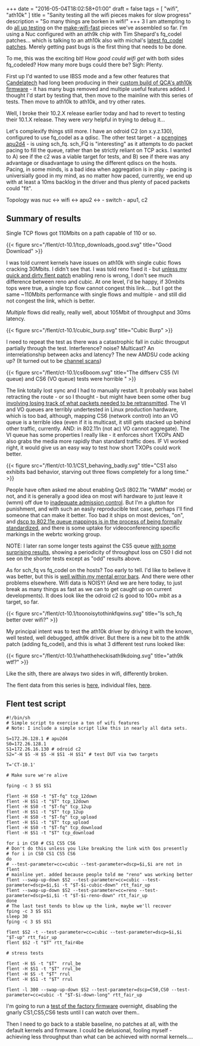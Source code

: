 +++
date = "2016-05-04T18:02:58+01:00"
draft = false
tags = [ "wifi", "ath10k" ]
title = "Sanity testing all the wifi pieces makes for slow progress"
description = "So many things are borken in wifi!"
+++
3
I am attempting to do [all up testing](/post/all_up_testing) on the
[make-wifi-fast](/tags/wifi) pieces we've assembled so far. I'm using a
Nuc configured with an ath9k chip with Tim Shepard's fq_codel patches...
which is talking to an ath10k also with michal's [latest fq_codel patches](/tags/ath10k). Merely getting past bugs is the first thing that needs to be done.

To me, this was the exciting bit! How *good could wifi get* with both
sides fq_codeled? How many more bugs could there be? Sigh: Plenty.

First up I'd wanted to use IBSS mode and a few other features that [Candelatech](http://www.candelatech.com/) had long been producing in their [custom build of QCA's ath10k firmware](http://www.candelatech.com/ath10k.php) - it has many bugs removed and multiple useful features added. I thought I'd start by testing that, then move to the mainline with this series of tests. Then move to ath10k to ath10k, and try other rates.

Well, I broke their 10.2.X release earlier today and had to revert to testing their 10.1.X release. They were *very* helpful in trying to debug it...

Let's complexify things still more. I have an odroid C2 (on x.y.z.130),
configured to use fq_codel as a qdisc. The other test target - a
[pcengines apu2d4](http://www.pcengines.ch/apu2c4.htm) - is using
sch_fq. sch_FQ is "interesting" as it attempts to do packet pacing to
fill the queue, rather than be strictly reliant on TCP acks. I wanted to
A) see if the c2 was a viable target for tests, and B) see if there was
any advantage or disadvantage to using the different qdiscs on the
hosts. Pacing, in some minds, is a bad idea when aggregation is in
play - pacing is universially good in my mind, as no matter how paced,
currently, we end up with at least a 10ms backlog in the driver and thus
plenty of paced packets could "fit".

Topology was nuc <-> wifi <-> apu2 <-> - switch - apu1, c2

## Summary of results

Single TCP flows got 110Mbits on a path capable of 110 or so.

{{< figure src="/flent/ct-10.1/tcp_downloads_good.svg" title="Good Download" >}}

I was told current kernels have issues on ath10k with single cubic flows
cracking 30Mbits. I didn't see that. I was told reno fixed it - but
[unless my quick and dirty flent patch](/flent/) enabling reno is wrong,
I don't see much difference between reno and cubic. At one level, I'd be
happy, if 30mbits tops were true, a single tcp flow cannot congest this
link.... but I got the same ~110Mbits performance with single flows and
multiple - and still did not congest the link, which is better.

*Multiple* flows did really, really well, about 105Mbit of throughput and 30ms
latency.

{{< figure src="/flent/ct-10.1/cubic_burp.svg" title="Cubic Burp" >}}

I need to repeat the test as there was a catastrophic fall in cubic
througput partially through the test. Interference? noise? Multicast? An
interrelationship between acks and latency? The new AMDSU code acking
up? (It turned out to be [channel scans](/post/disabling_channel_scans))

{{< figure src="/flent/ct-10.1/cs6boom.svg" title="The diffserv CS5 (VI queue) and CS6 (VO queue) tests were horrible " >}}

The link totally lost sync and I had to manually restart. It probably
was babel retracting the route - or so I thought - but might have been
some other bug
[involving losing track of what packets needed to be retransmitted](https://lists.bufferbloat.net/pipermail/make-wifi-fast/2016-April/000506.html).
The VI and VO queues are terribly undertested in Linux production
hardware, which is too bad, although, mapping CS6 (network control) into
an VO queue is a terrible idea (even if it is multicast, it still gets
stacked up behind other traffic, currently. AND: in 802.11n (not ac) VO
cannot aggregate). The VI queue has some properties I really like - it
enforces short TXOPs AND also grabs the media more rapidly than standard
traffic does. IF VI worked right, it would give us an easy way to test
how short TXOPs could work better.

{{< figure src="/flent/ct-10.1/CS1_behaving_badly.svg" title="CS1 also exhibits bad behavior, starving out three flows completely for a long time." >}}

People have often asked me about enabling QoS (802.11e "WMM" mode) or
not, and it is generally a good idea on most wifi hardware to just leave
it (wmm) off due to [inadequate admission control](/fixme). But I'm a
glutton for punishment, and with such an easily reproducible test case,
perhaps I'll find someone that can make it better. Too bad it ships on
most devices, "on", and
[dscp to 802.11e queue mappings is in the process of being formally standardized](https://tools.ietf.org/html/draft-szigeti-tsvwg-ieee-802-11e-01),
and there is some uptake for videoconferencing specific markings in
the webrtc working group.

NOTE: I later ran some longer tests against the CS5 queue
[with some surprising results](/post/cs5_lockout), showing a periodicity
of throughput loss on CS0 I did not see on the shorter tests except as
"odd" results above.

As for sch_fq vs fq_codel on the hosts? Too early to tell. I'd like to
believe it was better, but this is [well within my mental error bars](https://lists.bufferbloat.net/pipermail/make-wifi-fast/2016-May/000613.html). And there
were other problems elsewhere. Wifi data is NOISY! (And we are here
today, to just break as many things as fast as we can to get caught up
on current developments). It does look like the odroid c2 is good to
100+ mbit as a target, so far.

{{< figure src="/flent/ct-10.1/toonoisytothinkfqwins.svg" title="Is sch_fq better over wifi?" >}}

My principal intent was to test the ath10k driver by driving it with the known, well tested, well debugged, ath9k driver. But there is a new bit to the ath9k patch (adding fq_codel), and this is what 3 different test runs looked like:

{{< figure src="/flent/ct-10.1/whattheheckisath9kdoing.svg" title="ath9k wtf?" >}}

Like the sith, there are always two sides in wifi, differently broken.

The flent data from  this series is [here](/flent/ct-10.1.tgz), individual files, [here](/post/ct-10.1/).

## Flent test script

```
#!/bin/sh
# Simple script to exercise a ton of wifi features
# Note: I include a simple script like this in nearly all data sets.
 
S=172.26.128.1 # apu2d4
S0=172.26.128.1
S1=172.26.16.130 # odroid c2
S2="-H $S -H $S -H $S1 -H $S1" # test DUT via two targets

T='CT-10.1'

# Make sure we're alive

fping -c 3 $S $S1

flent -H $S0 -t "$T-fq" tcp_12down
flent -H $S1 -t "$T" tcp_12down
flent -H $S0 -t "$T-fq" tcp_12up
flent -H $S1 -t "$T" tcp_12up
flent -H $S0 -t "$T-fq" tcp_upload
flent -H $S1 -t "$T" tcp_upload
flent -H $S0 -t "$T-fq" tcp_download
flent -H $S1 -t "$T" tcp_download

for i in CS0 # CS1 CS5 CS6
# Don't do this unless you like breaking the link with Qos presently
# for i in CS0 CS1 CS5 CS6
do
# --test-parameter=cc=cubic --test-parameter=dscp=$i,$i are not in flent
# mainline yet. added because people told me "reno" was working better
flent --swap-up-down $S2 --test-parameter=cc=cubic --test-parameter=dscp=$i,$i -t "$T-$i-cubic-down" rtt_fair_up
flent --swap-up-down $S2 --test-parameter=cc=reno --test-parameter=dscp=$i,$i -t "$T-$i-reno-down" rtt_fair_up
done
# The last test tends to blow up the link, maybe we'll recover
fping -c 3 $S $S1
sleep 30
fping -c 3 $S $S1

flent $S2 -t --test-parameter=cc=cubic --test-parameter=dscp=$i,$i "$T-up" rtt_fair_up
flent $S2 -t "$T" rtt_fair4be

# stress tests

flent -H $S -t "$T"  rrul_be
flent -H $S1 -t "$T" rrul_be
flent -H $S -t "$T" rrul
flent -H $S1 -t "$T" rrul

flent -l 300 --swap-up-down $S2 --test-parameter=dscp=CS0,CS0 --test-parameter=cc=cubic -t "$T-$i-down-long" rtt_fair_up
```

I'm going to run a [test of the factory firmware](/post/ath10k_ath9k_2) overnight, disabling the
gnarly CS1,CS5,CS6 tests until I can watch over them..

Then I need to go back to a stable baseline, no patches at all, with
the default kernels and firmware. I could be delusional, fooling myself -
achieving less throughput than what can be achieved with normal kernels....
